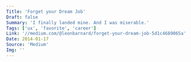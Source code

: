 ```yaml
---
Title: 'Forget your Dream Job'
Draft: false
Summary: 'I finally landed mine. And I was miserable.'
Tags: ['ux', 'favorite', 'career']
Link: '//medium.com/@leonbarnard/forget-your-dream-job-5d1c4689065a'
Date: 2014-01-17
Source: 'Medium'
Img: ''
---
```

